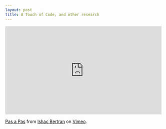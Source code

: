 ```yaml
---
layout: post
title: A Touch of Code, and other research
---
```


<iframe src="https://player.vimeo.com/video/31804587" width="500" height="281" frameborder="0" webkitallowfullscreen mozallowfullscreen allowfullscreen></iframe>
<p><a href="https://vimeo.com/31804587">Pas a Pas</a> from <a href="https://vimeo.com/ishacbertran">Ishac Bertran</a> on <a href="https://vimeo.com">Vimeo</a>.</p>
